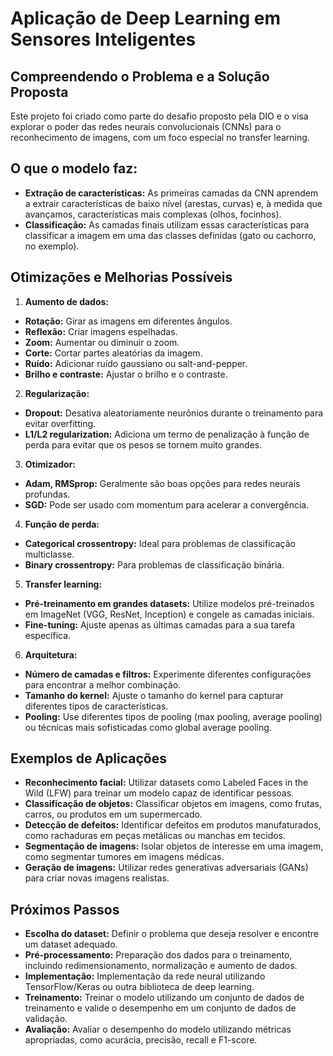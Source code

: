 # Aplicação de Deep Learning em Sensores Inteligentes

## Compreendendo o Problema e a Solução Proposta
Este projeto foi criado como parte do desafio proposto pela DIO e o visa explorar o poder das redes neurais convolucionais (CNNs) 
para o reconhecimento de imagens, com um foco especial no transfer learning. 

## O que o modelo faz:

* **Extração de características:** As primeiras camadas da CNN aprendem a extrair características de baixo nível (arestas, curvas) e, à medida que avançamos, 
características mais complexas (olhos, focinhos).
* **Classificação:** As camadas finais utilizam essas características para classificar a imagem em uma das classes definidas (gato ou cachorro, no exemplo).

## Otimizações e Melhorias Possíveis

1. **Aumento de dados:**

* **Rotação:** Girar as imagens em diferentes ângulos.
* **Reflexão:** Criar imagens espelhadas.
* **Zoom:** Aumentar ou diminuir o zoom.
* **Corte:** Cortar partes aleatórias da imagem.
* **Ruído:** Adicionar ruído gaussiano ou salt-and-pepper.
* **Brilho e contraste:** Ajustar o brilho e o contraste.
  
2. **Regularização:**
* **Dropout:** Desativa aleatoriamente neurônios durante o treinamento para evitar overfitting.
* **L1/L2 regularization:** Adiciona um termo de penalização à função de perda para evitar que os pesos se tornem muito grandes.
3. **Otimizador:**

* **Adam, RMSprop:** Geralmente são boas opções para redes neurais profundas.
* **SGD:** Pode ser usado com momentum para acelerar a convergência.
4. **Função de perda:**

* **Categorical crossentropy:** Ideal para problemas de classificação multiclasse.
* **Binary crossentropy:** Para problemas de classificação binária.
5. **Transfer learning:**

* **Pré-treinamento em grandes datasets:** Utilize modelos pré-treinados em ImageNet (VGG, ResNet, Inception) e congele as camadas iniciais.
* **Fine-tuning:** Ajuste apenas as últimas camadas para a sua tarefa específica.
6. **Arquitetura:**

* **Número de camadas e filtros:** Experimente diferentes configurações para encontrar a melhor combinação.
* **Tamanho do kernel:** Ajuste o tamanho do kernel para capturar diferentes tipos de características.
* **Pooling:** Use diferentes tipos de pooling (max pooling, average pooling) ou técnicas mais sofisticadas como global average pooling.
## Exemplos de Aplicações
* **Reconhecimento facial:** Utilizar datasets como Labeled Faces in the Wild (LFW) para treinar um modelo capaz de identificar pessoas.
* **Classificação de objetos:** Classificar objetos em imagens, como frutas, carros, ou produtos em um supermercado.
* **Detecção de defeitos:** Identificar defeitos em produtos manufaturados, como rachaduras em peças metálicas ou manchas em tecidos.
* **Segmentação de imagens:** Isolar objetos de interesse em uma imagem, como segmentar tumores em imagens médicas.
* **Geração de imagens:** Utilizar redes generativas adversariais (GANs) para criar novas imagens realistas.
## Próximos Passos
* **Escolha do dataset:** Definir o problema que  deseja resolver e encontre um dataset adequado.
* **Pré-processamento:** Preparação dos dados para o treinamento, incluindo redimensionamento, normalização e aumento de dados.
* **Implementação:** Implementação da rede neural utilizando TensorFlow/Keras ou outra biblioteca de deep learning.
* **Treinamento:** Treinar o modelo utilizando um conjunto de dados de treinamento e valide o desempenho em um conjunto de dados de validação.
* **Avaliação:** Avaliar o desempenho do modelo utilizando métricas apropriadas, como acurácia, precisão, recall e F1-score.
